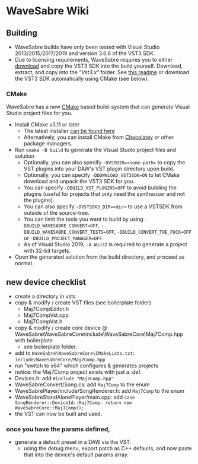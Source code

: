 # WaveSabre Wiki

## Building

- WaveSabre builds have only been tested with Visual Studio 2013/2015/2017/2019 and version 3.6.6 of the VST3 SDK.
- Due to licensing requirements, WaveSabre requires you to either [download](https://web.archive.org/web/20200502121517/https://www.steinberg.net/sdk_downloads/vstsdk366_27_06_2016_build_61.zip) and copy the VST3 SDK into the build yourself. Download, extract, and copy into the *"Vst3.x"* folder. See [this readme](https://github.com/logicomacorp/WaveSabre/blob/master/Vst3.x/README) or download the VST3 SDK automatically using CMake (see below).

### CMake

WaveSabre has a new [CMake](https://cmake.org/) based build-system that can generate Visual Studio project files for you.

- Install CMake v3.11 or later
  - The latest installer [can be found here](https://cmake.org/download/#latestbinary)
  - Alternatively, you can install CMake from [Chocolatey](https://chocolatey.org/) or other package managers.
- Run `cmake -B build` to generate the Visual Studio project files and solution
  - Optionally, you can also specify `-DVSTDIR=<some-path>` to copy the VST plugins into your DAW's VST plugin directory upon build.
  - Optionally, you can specify `-DDOWNLOAD_VST3SDK=ON` to let CMake download and unpack the VST3 SDK for you.
  - You can specify `-DBUILD_VST_PLUGINS=OFF` to avoid building the plugins (useful for projects that only need the synthesizer and not the plugins).
  - You can also specify `-DVSTSDK3_DIR=<dir>` to use a VSTSDK from outside of the source-tree.
  - You can limit the tools you want to build by using `-DBUILD_WAVESABRE_CONVERT=OFF`, `-DBUILD_WAVESABRE_CONVERT_TESTS=OFF`, `-DBUILD_CONVERT_THE_FUCK=OFF` or `-DBUILD_PROJECT_MANAGER=OFF`.
  - As of Visual Studio 2019, `-A Win32` is required to generate a project with 32-bit targets.
- Open the generated solution from the build directory, and proceed as normal.

## new device checklist

- create a directory in vsts
- copy & modify / create VST files (see boilerplate folder)
    - Maj7CompEditor.h
    - Maj7CompVst.cpp
    - Maj7CompVst.h
- copy & modify / create core device @ WaveSabre\WaveSabreCore\include\WaveSabreCore\Maj7Comp.hpp with boilerplate
  - see boilerplate folder.
- add to `WaveSabre\WaveSabreCore\CMakeLists.txt`: `include/WaveSabreCore/Maj7Comp.hpp`
- run "switch to x64" which configures & generates projects
- notice: the Maj7Comp project exists with just a .def.
- Devices.h: add `#include "Maj7Comp.hpp"`
- WaveSabreConvert/Song.cs: add `Maj7Comp` to the enum
- WaveSabrePlayer/include/SongRenderer.h: add `Maj7Comp` to the enum
- WaveSabreStandAlonePlayer/main.cpp: add `case SongRenderer::DeviceId::Maj7Comp: return new WaveSabreCore::Maj7Comp();`
- the VST can now be built and used.

### once you have the params defined,

- generate a default preset in a DAW via the VST.
  - using the debug menu, export patch as C++ defaults, and now paste that into the device's default params array.
  
